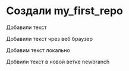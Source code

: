 # Создали my_first_repo

Добавили текст

Добавили текст чрез веб браузер

Добавим текст локально

Добвили текст в новой ветке newbranch